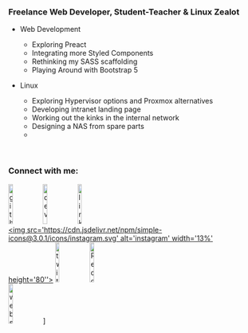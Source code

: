 <!-- List Of Websites-->
[twitter]: https://www.twitter.com/thomashighbaugh
[reddit]: https://www.reddit.com/user/ThomasLeonHighbaugh
[github]: https://www.github.com/Thomashighbaugh
[instagram]: https://www.instagram.com/thomashighbaugh/
[zoho]: mailto:thighbaugh@zoho.com
[bmac]: https://www.buymeacoffee.com/thomashighbaugh
[ko-fi]: https://ko-fi.com/thomashighbaugh
[paypal]: paypal.me/thomasleonhighbaugh
[patreon]: https://www.patreon.com/thomasleonhighbaugh


### Freelance Web Developer, Student-Teacher & Linux Zealot
- Web Development
  - Exploring Preact
  - Integrating more Styled Components
  - Rethinking my SASS scaffolding
  - Playing Around with Bootstrap 5 

- Linux 
  - Exploring Hypervisor options and Proxmox alternatives
  - Developing intranet landing page
  - Working out the kinks in the internal network
  - Designing a NAS from spare parts
  - 

<br />

### Connect with me:

[<img src='https://cdn.jsdelivr.net/npm/simple-icons@3.0.1/icons/github.svg' alt='github' width='13%' height='80'>](https://github.com/https://github.com/Thomashighbaugh) 
[<img src='https://cdn.jsdelivr.net/npm/simple-icons@3.0.1/icons/dev-dot-to.svg' alt='dev' width='13%' height='80'>](https://dev.to/https://dev.to/thomashighbaugh) 
[<img src='https://cdn.jsdelivr.net/npm/simple-icons@3.0.1/icons/linkedin.svg' alt='linkedin' width='13%' height='80'>](https://www.linkedin.com/in/https://linkedin.com/in/thomas-leon-highbaugh/)  
[<img src='https://cdn.jsdelivr.net/npm/simple-icons@3.0.1/icons/instagram.svg' alt='instagram' width='13%' height='80''>](https://instagram.com/thomashighbaugh/) 
[<img src='https://cdn.jsdelivr.net/npm/simple-icons@3.0.1/icons/twitter.svg' alt='twitter' width='13%' height='80'>](https://twitter.com/@thomashighbaugh) 
[<img src='https://cdn.jsdelivr.net/npm/simple-icons@3.0.1/icons/reddit.svg' alt='Reddit' width='13%' height='80'>](https://www.reddit.com/user/ThomasLeonHighbaugh)  
[<img src='https://cdn.jsdelivr.net/npm/simple-icons@3.0.1/icons/icloud.svg' alt='website' width='13%' height='80'>](https://thomasleonhighbaugh.me)  ]

